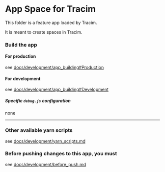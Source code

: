 App Space for Tracim
===================

This folder is a feature app loaded by Tracim.

It is meant to create spaces in Tracim.


### Build the app

#### For production

see [docs/development/app_building#Production](../docs/development/app_building.md#production)

#### For development

see [docs/development/app_building#Development](../docs/development/app_building.md#development)

##### Specific `debug.js` configuration
none
___

### Other available yarn scripts

see [docs/development/yarn_scripts.md](../docs/development/yarn_scripts.md)

### Before pushing changes to this app, you must

see [docs/development/before_push.md](../docs/development/before_push.md)

